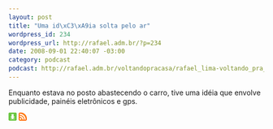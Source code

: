 ```yaml
--- 
layout: post
title: "Uma id\xC3\xA9ia solta pelo ar"
wordpress_id: 234
wordpress_url: http://rafael.adm.br/?p=234
date: 2008-09-01 22:40:07 -03:00
category: podcast
podcast: http://rafael.adm.br/voltandopracasa/rafael_lima-voltando_pra_casa-0013.mp3
---
```

Enquanto estava no posto abastecendo o carro, tive uma idéia que envolve publicidade, painéis eletrônicos e gps.

<a class="noborder" href="http://rafael.adm.br/voltandopracasa/rafael_lima-voltando_pra_casa-0013.mp3" title="Download"><img src="/images/download_green.gif" border="0" alt="Download" /></a> <a class="noborder" href="http://feeds.feedburner.com/rafael_lima_podcast" title="RSS"><img src="/images/icn-feed-16x16.png" border="0" alt="RSS" /></a>

